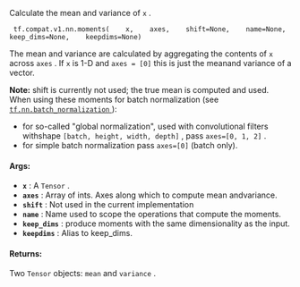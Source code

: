 Calculate the mean and variance of  `x` .

```
 tf.compat.v1.nn.moments(    x,    axes,    shift=None,    name=None,    keep_dims=None,    keepdims=None) 
```

The mean and variance are calculated by aggregating the contents of  `x` across  `axes` .  If  `x`  is 1-D and  `axes = [0]`  this is just the meanand variance of a vector.


**Note:**  shift is currently not used; the true mean is computed and used.
When using these moments for batch normalization (see[ `tf.nn.batch_normalization` ](https://tensorflow.google.cn/api_docs/python/tf/nn/batch_normalization)):

- for so-called "global normalization", used with convolutional filters withshape  `[batch, height, width, depth]` , pass  `axes=[0, 1, 2]` .
- for simple batch normalization pass  `axes=[0]`  (batch only).


#### Args:
- **`x`** : A  `Tensor` .
- **`axes`** : Array of ints.  Axes along which to compute mean andvariance.
- **`shift`** : Not used in the current implementation
- **`name`** : Name used to scope the operations that compute the moments.
- **`keep_dims`** : produce moments with the same dimensionality as the input.
- **`keepdims`** : Alias to keep_dims.


#### Returns:
Two  `Tensor`  objects:  `mean`  and  `variance` .

